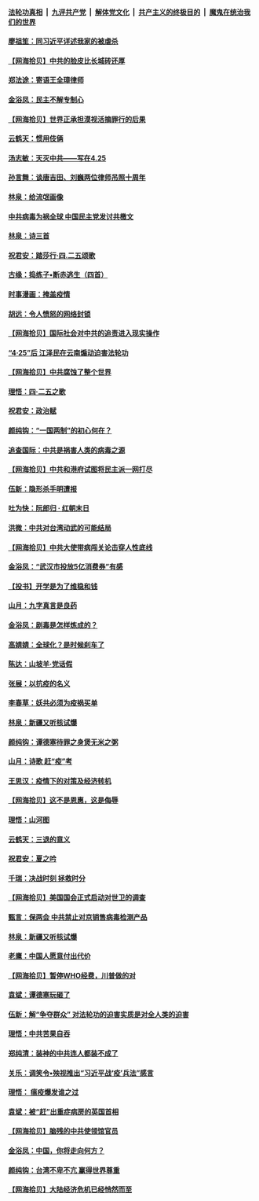 ####  [法轮功真相](../../../../basic/blob/master/README.md?t=04300301) &nbsp;|&nbsp; [九评共产党](../../../../9ping.md/blob/master/README.md?t=04300301) &nbsp;|&nbsp; [解体党文化](../../../../jtdwh.md/blob/master/README.md?t=04300301)  &nbsp;|&nbsp; [共产主义的终极目的](../../../../gczydzjmd.md/blob/master/README.md?t=04300301) &nbsp;|&nbsp; [魔鬼在统治我们的世界](../../../../mgztzwmdsj.md/blob/master/README.md?t=04300301) 

#### [廖祖笙：同习近平详述我家的被虐杀](../pages/nsc993/n12069654.md?t=04300301) 

#### [【网海拾贝】中共的脸皮比长城砖还厚](../pages/nsc993/n12069635.md?t=04300301) 

#### [郑法途：寄语王全璋律师](../pages/nsc993/n12068788.md?t=04300301) 

#### [金浴凤：民主不解专制心](../pages/nsc993/n12068775.md?t=04300301) 

#### [【网海拾贝】世界正承担漠视活摘罪行的后果](../pages/nsc993/n12066309.md?t=04300301) 

#### [云鹤天：惯用伎俩](../pages/nsc993/n12063842.md?t=04300301) 

#### [汤志敏：天灭中共——写在4.25](../pages/nsc993/n12063146.md?t=04300301) 

#### [孙言舞：谈唐吉田、刘巍两位律师吊照十周年](../pages/nsc993/n12062974.md?t=04300301) 

#### [林泉：给流氓画像](../pages/nsc993/n12062932.md?t=04300301) 

#### [中共病毒为祸全球  中国民主党发讨共檄文](../pages/nsc993/n12062827.md?t=04300301) 

#### [林泉：诗三首](../pages/nsc993/n12062782.md?t=04300301) 

#### [祝君安：踏莎行·四.二五颂歌](../pages/nsc993/n12061559.md?t=04300301) 

#### [古缘：捣练子•断赤逃生（四首）](../pages/nsc993/n12056236.md?t=04300301) 

#### [时事漫画：掩盖疫情](../pages/nsc993/n12056208.md?t=04300301) 

#### [胡远：令人愤怒的网络封锁](../pages/nsc993/n12054084.md?t=04300301) 

#### [【网海拾贝】国际社会对中共的追责进入现实操作](../pages/nsc993/n12053870.md?t=04300301) 

#### [“4·25”后 江泽民在云南煽动迫害法轮功](../pages/nsc993/n12052774.md?t=04300301) 

#### [【网海拾贝】中共腐蚀了整个世界](../pages/nsc993/n12051803.md?t=04300301) 

#### [理悟：四·二五之歌](../pages/nsc993/n12051683.md?t=04300301) 

#### [祝君安：政治赋](../pages/nsc993/n12051480.md?t=04300301) 

#### [颜纯钩：“一国两制”的初心何在？](../pages/nsc993/n12050727.md?t=04300301) 

#### [追查国际：中共是祸害人类的病毒之源](../pages/nsc993/n12048938.md?t=04300301) 

#### [【网海拾贝】中共和港府试图将民主派一网打尽](../pages/nsc993/n12048622.md?t=04300301) 

#### [伍新：隐形杀手明遭报](../pages/nsc993/n12047642.md?t=04300301) 

#### [吐为快：阮郎归 · 红朝末日](../pages/nsc993/n12047629.md?t=04300301) 

#### [洪微：中共对台湾动武的可能结局](../pages/nsc993/n12046050.md?t=04300301) 

#### [【网海拾贝】中共大使带病闯关论击穿人性底线](../pages/nsc993/n12045886.md?t=04300301) 

#### [金浴凤：“武汉市投放5亿消费券”有感](../pages/nsc993/n12045563.md?t=04300301) 

#### [【投书】开学是为了维稳和钱](../pages/nsc993/n12045013.md?t=04300301) 

#### [山月：九字真言是良药](../pages/nsc993/n12044842.md?t=04300301) 

#### [金浴凤：剧毒是怎样炼成的？](../pages/nsc993/n12044835.md?t=04300301) 

#### [高婧婧：全球化？是时候刹车了](../pages/nsc993/n12044809.md?t=04300301) 

#### [陈达：山坡羊·党话假](../pages/nsc993/n12044764.md?t=04300301) 

#### [张展：以抗疫的名义](../pages/nsc993/n12044611.md?t=04300301) 

#### [李春草：妖共必须为疫祸买单](../pages/nsc993/n12042505.md?t=04300301) 

#### [林泉：新疆又听核试爆](../pages/nsc993/n12042501.md?t=04300301) 

#### [颜纯钩：谭德塞待罪之身煲无米之粥](../pages/nsc993/n12042390.md?t=04300301) 

#### [山月：诗歌 赶“疫”考](../pages/nsc993/n12041241.md?t=04300301) 

#### [王思汉：疫情下的对策及经济转机](../pages/nsc993/n12041228.md?t=04300301) 

#### [【网海拾贝】这不是恩惠，这是侮辱](../pages/nsc993/n12041118.md?t=04300301) 

#### [理悟：山河图](../pages/nsc993/n12040825.md?t=04300301) 

#### [云鹤天：三退的意义](../pages/nsc993/n12040774.md?t=04300301) 

#### [祝君安：夏之吟](../pages/nsc993/n12040754.md?t=04300301) 

#### [千瑞：决战时刻 拯救时分](../pages/nsc993/n12039912.md?t=04300301) 

#### [【网海拾贝】美国国会正式启动对世卫的调查](../pages/nsc993/n12037727.md?t=04300301) 

#### [甄言：保两会 中共禁止对京销售病毒检测产品](../pages/nsc993/n12037606.md?t=04300301) 

#### [林泉：新疆又听核试爆](../pages/nsc993/n12037325.md?t=04300301) 

#### [老鹰：中国人愿意付出代价](../pages/nsc993/n12035994.md?t=04300301) 

#### [【网海拾贝】暂停WHO经费，川普做的对](../pages/nsc993/n12035636.md?t=04300301) 

#### [袁斌：谭德塞玩砸了](../pages/nsc993/n12035321.md?t=04300301) 

#### [伍新：解“争夺群众” 对法轮功的迫害实质是对全人类的迫害](../pages/nsc993/n12033869.md?t=04300301) 

#### [理悟：中共苦果自吞](../pages/nsc993/n12033842.md?t=04300301) 

#### [郑纯清：装神的中共连人都装不成了](../pages/nsc993/n12033689.md?t=04300301) 

#### [关乐：调笑令•殃视推出“习近平战‘疫’兵法”感言](../pages/nsc993/n12032806.md?t=04300301) 

#### [理悟： 瘟疫爆发谁之过](../pages/nsc993/n12032604.md?t=04300301) 

#### [袁斌：被“赶”出重症病房的英国首相](../pages/nsc993/n12031911.md?t=04300301) 

#### [【网海拾贝】脑残的中共使领馆官员](../pages/nsc993/n12031848.md?t=04300301) 

#### [金浴凤：中国，你将走向何方？](../pages/nsc993/n12029487.md?t=04300301) 

#### [颜纯钩：台湾不卑不亢  赢得世界尊重](../pages/nsc993/n12029336.md?t=04300301) 

#### [【网海拾贝】大陆经济危机已经悄然而至](../pages/nsc993/n12028651.md?t=04300301) 


